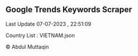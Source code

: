 

## Google Trends Keywords Scraper 
 
Last Update 07-07-2023 , 22:51:09

Country List :
VIETNAM.json



© Abdul Muttaqin 
